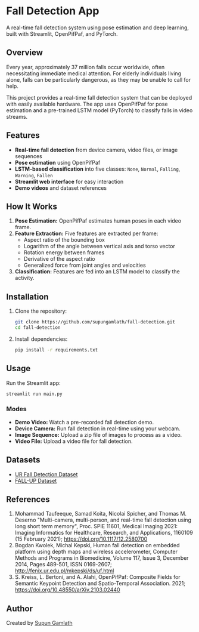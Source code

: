 # Fall Detection App

A real-time fall detection system using pose estimation and deep learning, built with Streamlit, OpenPifPaf, and PyTorch.

## Overview

Every year, approximately 37 million falls occur worldwide, often necessitating immediate medical attention. For elderly individuals living alone, falls can be particularly dangerous, as they may be unable to call for help.

This project provides a real-time fall detection system that can be deployed with easily available hardware. The app uses OpenPifPaf for pose estimation and a pre-trained LSTM model (PyTorch) to classify falls in video streams.

## Features

- **Real-time fall detection** from device camera, video files, or image sequences
- **Pose estimation** using OpenPifPaf
- **LSTM-based classification** into five classes: `None`, `Normal`, `Falling`, `Warning`, `Fallen`
- **Streamlit web interface** for easy interaction
- **Demo videos** and dataset references

## How It Works

1. **Pose Estimation:** OpenPifPaf estimates human poses in each video frame.
2. **Feature Extraction:** Five features are extracted per frame:
    - Aspect ratio of the bounding box
    - Logarithm of the angle between vertical axis and torso vector
    - Rotation energy between frames
    - Derivative of the aspect ratio
    - Generalized force from joint angles and velocities
3. **Classification:** Features are fed into an LSTM model to classify the activity.

## Installation

1. Clone the repository:
    ```sh
    git clone https://github.com/supungamlath/fall-detection.git
    cd fall-detection
    ```

2. Install dependencies:
    ```sh
    pip install -r requirements.txt
    ```

## Usage

Run the Streamlit app:
```sh
streamlit run main.py
```

### Modes

- **Demo Video:** Watch a pre-recorded fall detection demo.
- **Device Camera:** Run fall detection in real-time using your webcam.
- **Image Sequence:** Upload a zip file of images to process as a video.
- **Video File:** Upload a video file for fall detection.

## Datasets

- [UR Fall Detection Dataset](http://fenix.ur.edu.pl/mkepski/ds/uf.html)
- [FALL-UP Dataset](https://sites.google.com/up.edu.mx/har-up)

## References

1. Mohammad Taufeeque, Samad Koita, Nicolai Spicher, and Thomas M. Deserno "Multi-camera, multi-person, and real-time fall detection using long short term memory", Proc. SPIE 11601, Medical Imaging 2021: Imaging Informatics for Healthcare, Research, and Applications, 1160109 (15 February 2021); https://doi.org/10.1117/12.2580700
2. Bogdan Kwolek, Michal Kepski, Human fall detection on embedded platform using depth maps and wireless accelerometer, Computer Methods and Programs in Biomedicine, Volume 117, Issue 3, December 2014, Pages 489-501, ISSN 0169-2607; http://fenix.ur.edu.pl/mkepski/ds/uf.html
3. S. Kreiss, L. Bertoni, and A. Alahi, OpenPifPaf: Composite Fields for Semantic Keypoint Detection and Spatio-Temporal Association. 2021; https://doi.org/10.48550/arXiv.2103.02440

## Author

Created by [Supun Gamlath](https://github.com/supungamlath)